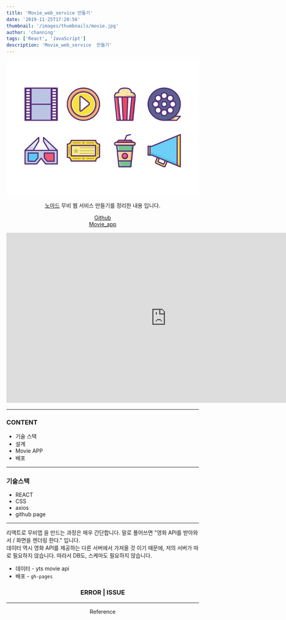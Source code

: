 ```yaml
---
title: 'Movie_web_service 만들기'
date: '2019-11-25T17:20:56'
thumbnail: '/images/thumbnails/movie.jpg'
author: 'channing'
tags: ['React', 'JavaScript']
description: 'Movie_web_service  만들기'
---
```


![mv](./movie.jpg)

<center>

[노마드](https://academy.nomadcoders.co/courses/enrolled/216871) 무비 웹 서비스 만들기를 정리한 내용 입니다.

[Github](https://github.com/CgodL/movie_app)<br>
[Movie_app](https://cgodl.github.io/movie_app/)

<iframe width="835" height="445" src="https://www.youtube.com/embed/glrdxRmdQC8" frameborder="0" allow="accelerometer; autoplay; encrypted-media; gyroscope; picture-in-picture" allowfullscreen></iframe>

</center>

---

### CONTENT

- 기술 스택
- 설계
- Movie APP
- 배포

---

### 기술스택

- REACT
- CSS
- axios
- github page

---

리액트로 무비앱 을 만드는 과정은 매우 간단합니다. 말로 풀어쓰면
"영화 API를 받아와서 / 화면을 렌더링 한다." 입니다.<br>
데이터 역시 영화 API를 제공하는 다른 서버에서 가져올 것 이기 때문에, 저의 서버가 따로 필요하지 않습니다. 따라서 DB도, 스케마도 필요하지 않습니다.

- 데이터 - yts movie api<br>
- 배포 - `gh-pages`

<center>

### ERROR | ISSUE

</center>

<hr />

<center>

Reference <br>
<br>

</center>
